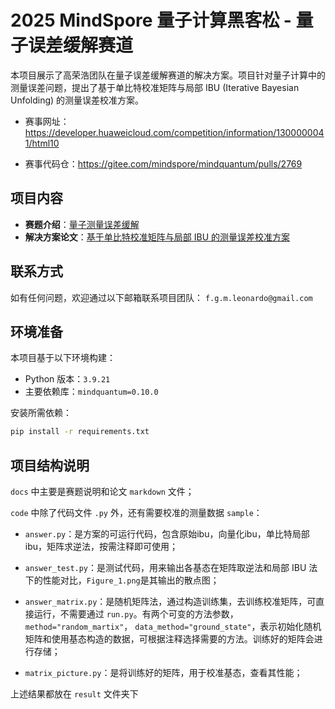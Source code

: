 # 2025 MindSpore 量子计算黑客松 - 量子误差缓解赛道

本项目展示了高荣浩团队在量子误差缓解赛道的解决方案。项目针对量子计算中的测量误差问题，提出了基于单比特校准矩阵与局部 IBU (Iterative Bayesian Unfolding) 的测量误差校准方案。

- 赛事网址：https://developer.huaweicloud.com/competition/information/1300000041/html10

- 赛事代码仓：https://gitee.com/mindspore/mindquantum/pulls/2769

## 项目内容

- **赛题介绍**：[量子测量误差缓解](docs/赛题说明.md)
- **解决方案论文**：[基于单比特校准矩阵与局部 IBU 的测量误差校准方案](docs/readout-高荣浩.md)

## 联系方式

如有任何问题，欢迎通过以下邮箱联系项目团队：
`f.g.m.leonardo@gmail.com`


## 环境准备

本项目基于以下环境构建：
- Python 版本：`3.9.21`
- 主要依赖库：`mindquantum=0.10.0`

安装所需依赖：
```bash
pip install -r requirements.txt
```


## 项目结构说明

`docs` 中主要是赛题说明和论文 `markdown` 文件；

`code` 中除了代码文件 `.py` 外，还有需要校准的测量数据 `sample`：

- `answer.py`：是方案的可运行代码，包含原始ibu，向量化ibu，单比特局部ibu，矩阵求逆法，按需注释即可使用；

- `answer_test.py`：是测试代码，用来输出各基态在矩阵取逆法和局部 IBU 法下的性能对比，`Figure_1.png`是其输出的散点图；

- `answer_matrix.py`：是随机矩阵法，通过构造训练集，去训练校准矩阵，可直接运行，不需要通过 `run.py`。有两个可变的方法参数，`method="random_martix"`， `data_method="ground_state"`，表示初始化随机矩阵和使用基态构造的数据，可根据注释选择需要的方法。训练好的矩阵会进行存储；

- `matrix_picture.py`：是将训练好的矩阵，用于校准基态，查看其性能；

上述结果都放在 `result` 文件夹下
